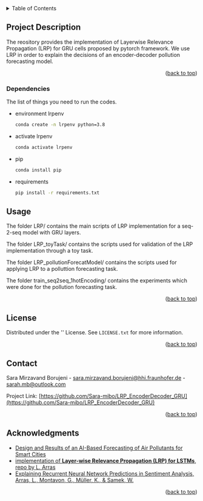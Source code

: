 <!-- TABLE OF CONTENTS -->
<details>
  <summary>Table of Contents</summary>
  <ol>
    <li> <a href="#about-the-project">Project Description</a></li>
    <li><a href="#getting-started">Dependencies</a></li>
    <li><a href="#usage">Usage</a></li>
    <li><a href="#license">License</a></li>
    <li><a href="#contact">Contact</a></li>
    <li><a href="#acknowledgments">Acknowledgments</a></li>
  </ol>
</details>

<!-- ABOUT THE PROJECT -->
## Project Description

The reository provides the implementation of Layerwise Relevance Propagation (LRP) for GRU cells proposed by pytorch framework. We use LRP in order to explain the decisions of an encoder-decoder pollution forecasting model.   

<p align="right">(<a href="#top">back to top</a>)</p>




<!-- GETTING STARTED -->

### Dependencies

The list of things you need to run the codes.
* environment lrpenv
  ```sh
  conda create -n lrpenv python=3.8
  ```
* activate lrpenv
  ```sh
  conda activate lrpenv
  ```
* pip
  ```sh
  conda install pip

  ```
* requirements
  ```sh
  pip install -r requirements.txt
  ```


<!-- USAGE EXAMPLES -->
## Usage

The folder LRP/ contains the main scripts of LRP implementation for a seq-2-seq model with GRU layers. 

The folder LRP_toyTask/ contains the scripts used for validation of the LRP implementation through a toy task.

The folder LRP_pollutionForecatModel/ contains the scripts used for applying LRP to a polluttion forecasting task.

The folder train_seq2seq_1hotEncoding/ contains the experiments which were done for the pollution forecasting task.


<p align="right">(<a href="#top">back to top</a>)</p>




<!-- LICENSE -->
## License

Distributed under the '' License. See `LICENSE.txt` for more information.

<p align="right">(<a href="#top">back to top</a>)</p>



<!-- CONTACT -->
## Contact

Sara Mirzavand Borujeni - sara.mirzavand.borujeni@hhi.fraunhofer.de - sarah.mb@outlook.com

Project Link: [https://github.com/Sara-mibo/LRP_EncoderDecoder_GRU](https://github.com/Sara-mibo/LRP_EncoderDecoder_GRU)

<p align="right">(<a href="#top">back to top</a>)</p>



<!-- ACKNOWLEDGMENTS -->
## Acknowledgments

* [Design and Results of an AI-Based Forecasting of Air Pollutants for Smart Cities](https://www.isprs-ann-photogramm-remote-sens-spatial-inf-sci.net/VIII-4-W1-2021/89/2021/)
* [implementation of **Layer-wise Relevance Propagation (LRP) for LSTMs**, repo by L. Arras](https://raw.githubusercontent.com/ArrasL/LRP_for_LSTM)
* [Explaining Recurrent Neural Network Predictions in Sentiment Analysis, Arras, L., Montavon, G., Müller, K., & Samek, W.](https://aclanthology.org/W17-5221.pdf)

<p align="right">(<a href="#top">back to top</a>)</p>
